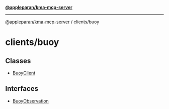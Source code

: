 [**@appleparan/kma-mcp-server**](../../README.md)

***

[@appleparan/kma-mcp-server](../../README.md) / clients/buoy

# clients/buoy

## Classes

- [BuoyClient](classes/BuoyClient.md)

## Interfaces

- [BuoyObservation](interfaces/BuoyObservation.md)
